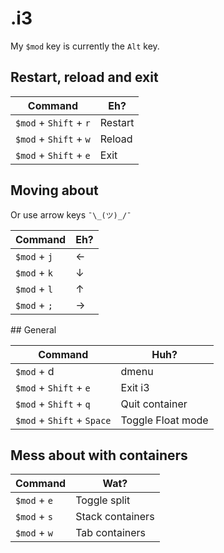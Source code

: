 # .i3

My `$mod` key is currently the `Alt` key.

## Restart, reload and exit

Command | Eh?
--- | ---
`$mod` + `Shift` + `r` | Restart
`$mod` + `Shift` + `w` | Reload
`$mod` + `Shift` + `e` | Exit

## Moving about

Or use arrow keys `¯\_(ツ)_/¯`

Command | Eh?
--- | ---
`$mod` + `j` | ←
`$mod` + `k` | ↓
`$mod` + `l` | ↑
`$mod` + `;` | →

## General

Command | Huh?
--- | ---
`$mod` + d | dmenu
`$mod` + `Shift` + `e` | Exit i3
`$mod` + `Shift` + `q` | Quit container
`$mod` + `Shift` + `Space` | Toggle Float mode

## Mess about with containers

Command | Wat?
--- | ---
`$mod` + `e` | Toggle split
`$mod` + `s` | Stack containers
`$mod` + `w` | Tab containers
